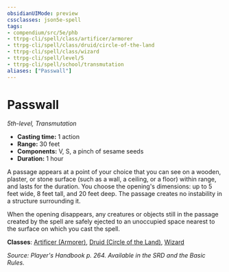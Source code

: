 ```yaml
---
obsidianUIMode: preview
cssclasses: json5e-spell
tags:
- compendium/src/5e/phb
- ttrpg-cli/spell/class/artificer/armorer
- ttrpg-cli/spell/class/druid/circle-of-the-land
- ttrpg-cli/spell/class/wizard
- ttrpg-cli/spell/level/5
- ttrpg-cli/spell/school/transmutation
aliases: ["Passwall"]
---
```

# Passwall
*5th-level, Transmutation*  

- **Casting time:** 1 action
- **Range:** 30 feet
- **Components:** V, S, a pinch of sesame seeds
- **Duration:** 1 hour

A passage appears at a point of your choice that you can see on a wooden, plaster, or stone surface (such as a wall, a ceiling, or a floor) within range, and lasts for the duration. You choose the opening's dimensions: up to 5 feet wide, 8 feet tall, and 20 feet deep. The passage creates no instability in a structure surrounding it.

When the opening disappears, any creatures or objects still in the passage created by the spell are safely ejected to an unoccupied space nearest to the surface on which you cast the spell.

**Classes**: [Artificer (Armorer)](compendium/classes/artificer-armorer-tce.md), [Druid (Circle of the Land)](compendium/classes/druid-circle-of-the-land.md), [Wizard](compendium/classes/wizard.md)

*Source: Player's Handbook p. 264. Available in the SRD and the Basic Rules.*